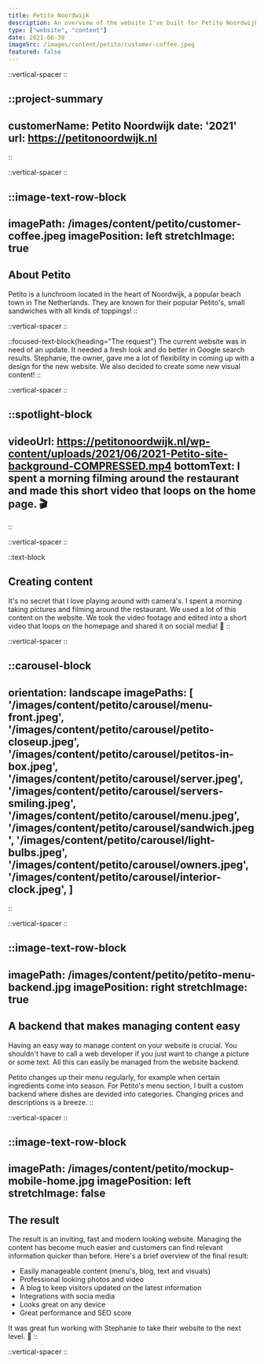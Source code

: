 ```yaml
---
title: Petito Noordwijk
description: An overview of the website I've built for Petito Noordwijk.
type: ["website", "content"]
date: 2021-06-30
imageSrc: /images/content/petito/customer-coffee.jpeg
featured: false
---
```


::vertical-spacer
::

::project-summary
---
customerName: Petito Noordwijk
date: '2021'
url: https://petitonoordwijk.nl
---
::

::vertical-spacer
::


::image-text-row-block
---
imagePath: /images/content/petito/customer-coffee.jpeg
imagePosition: left
stretchImage: true
---
## About Petito
Petito is a lunchroom located in the heart of Noordwijk, a popular beach town in The Netherlands. They are known for their popular Petito's, small sandwiches with all kinds of toppings!
::

::vertical-spacer
::

::focused-text-block{heading="The request"}
The current website was in need of an update. It needed a fresh look and do better in Google search results. Stephanie, the owner, gave me a lot of flexibility in coming up with a design for the new website. We also decided to create some new visual content!
::

::vertical-spacer
::

::spotlight-block
---
videoUrl: https://petitonoordwijk.nl/wp-content/uploads/2021/06/2021-Petito-site-background-COMPRESSED.mp4
bottomText: I spent a morning filming around the restaurant and made this short video that loops on the home page. 🎬
---
::

::vertical-spacer
::

::text-block
## Creating content
It's no secret that I love playing around with camera's. I spent a morning taking pictures and filming around the restaurant. We used a lot of this content on the website. We took the video footage and edited into a short video that loops on the homepage and shared it on social media! 📸
::

::vertical-spacer
::

::carousel-block
---
orientation: landscape
imagePaths: [
  '/images/content/petito/carousel/menu-front.jpeg', 
  '/images/content/petito/carousel/petito-closeup.jpeg',
  '/images/content/petito/carousel/petitos-in-box.jpeg',
  '/images/content/petito/carousel/server.jpeg',
  '/images/content/petito/carousel/servers-smiling.jpeg',
  '/images/content/petito/carousel/menu.jpeg',
  '/images/content/petito/carousel/sandwich.jpeg',
  '/images/content/petito/carousel/light-bulbs.jpeg',
  '/images/content/petito/carousel/owners.jpeg',
  '/images/content/petito/carousel/interior-clock.jpeg', 
  ]
---
::





::vertical-spacer
::

::image-text-row-block
---
imagePath: /images/content/petito/petito-menu-backend.jpg
imagePosition: right
stretchImage: true
---
## A backend that makes managing content easy
Having an easy way to manage content on your website is crucial. You shouldn't have to call a web developer if you just want to change a picture or some text. All this can easily be managed from the website backend.

Petito changes up their menu regularly, for example when certain ingredients come into season. For Petito's menu section, I built a custom backend where dishes are devided into categories. Changing prices and descriptions is a breeze.
::

::vertical-spacer
::

::image-text-row-block
---
imagePath: /images/content/petito/mockup-mobile-home.jpg 
imagePosition: left
stretchImage: false
---
## The result

 The result is an inviting, fast and modern looking website. Managing the content has become much easier and customers can find relevant information quicker than before. Here's a brief overview of the final result:

- Easily manageable content (menu's, blog, text and visuals)
- Professional looking photos and video
- A blog to keep visitors updated on the latest information
- Integrations with socia media
- Looks great on any device
- Great performance and SEO score

It was great fun working with Stephanie to take their website to the next level. 💪
::

::vertical-spacer
::